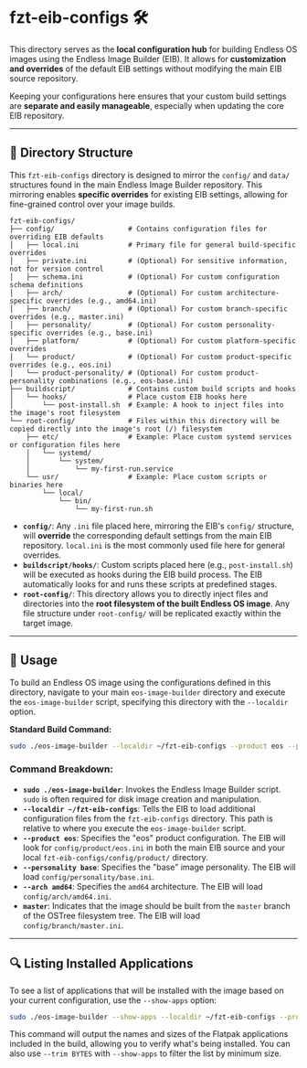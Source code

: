 # fzt-eib-configs 🛠️

This directory serves as the **local configuration hub** for building Endless OS images using the Endless Image Builder (EIB). It allows for **customization and overrides** of the default EIB settings without modifying the main EIB source repository.

Keeping your configurations here ensures that your custom build settings are **separate and easily manageable**, especially when updating the core EIB repository.

-----

## 📂 Directory Structure

This `fzt-eib-configs` directory is designed to mirror the `config/` and `data/` structures found in the main Endless Image Builder repository. This mirroring enables **specific overrides** for existing EIB settings, allowing for fine-grained control over your image builds.

```
fzt-eib-configs/
├── config/                  # Contains configuration files for overriding EIB defaults
│   ├── local.ini            # Primary file for general build-specific overrides
│   ├── private.ini          # (Optional) For sensitive information, not for version control
│   ├── schema.ini           # (Optional) For custom configuration schema definitions
│   ├── arch/                # (Optional) For custom architecture-specific overrides (e.g., amd64.ini)
│   ├── branch/              # (Optional) For custom branch-specific overrides (e.g., master.ini)
│   ├── personality/         # (Optional) For custom personality-specific overrides (e.g., base.ini)
│   ├── platform/            # (Optional) For custom platform-specific overrides
│   └── product/             # (Optional) For custom product-specific overrides (e.g., eos.ini)
│   └── product-personality/ # (Optional) For custom product-personality combinations (e.g., eos-base.ini)
├── buildscript/             # Contains custom build scripts and hooks
│   └── hooks/               # Place custom EIB hooks here
│       └── post-install.sh  # Example: A hook to inject files into the image's root filesystem
└── root-config/             # Files within this directory will be copied directly into the image's root (/) filesystem
    ├── etc/                 # Example: Place custom systemd services or configuration files here
    │   └── systemd/
    │       └── system/
    │           └── my-first-run.service
    └── usr/                 # Example: Place custom scripts or binaries here
        └── local/
            └── bin/
                └── my-first-run.sh
```

  * **`config/`**: Any `.ini` file placed here, mirroring the EIB's `config/` structure, will **override** the corresponding default settings from the main EIB repository. `local.ini` is the most commonly used file here for general overrides.
  * **`buildscript/hooks/`**: Custom scripts placed here (e.g., `post-install.sh`) will be executed as hooks during the EIB build process. The EIB automatically looks for and runs these scripts at predefined stages.
  * **`root-config/`**: This directory allows you to directly inject files and directories into the **root filesystem of the built Endless OS image**. Any file structure under `root-config/` will be replicated exactly within the target image.

-----

## 🚀 Usage

To build an Endless OS image using the configurations defined in this directory, navigate to your main `eos-image-builder` directory and execute the `eos-image-builder` script, specifying this directory with the `--localdir` option.

**Standard Build Command:**

```bash
sudo ./eos-image-builder --localdir ~/fzt-eib-configs --product eos --personality base --arch amd64 master
```

### Command Breakdown:

  * **`sudo ./eos-image-builder`**: Invokes the Endless Image Builder script. `sudo` is often required for disk image creation and manipulation.
  * **`--localdir ~/fzt-eib-configs`**: Tells the EIB to load additional configuration files from the `fzt-eib-configs` directory. This path is relative to where you execute the `eos-image-builder` script.
  * **`--product eos`**: Specifies the "eos" product configuration. The EIB will look for `config/product/eos.ini` in both the main EIB source and your local `fzt-eib-configs/config/product/` directory.
  * **`--personality base`**: Specifies the "base" image personality. The EIB will load `config/personality/base.ini`.
  * **`--arch amd64`**: Specifies the `amd64` architecture. The EIB will load `config/arch/amd64.ini`.
  * **`master`**: Indicates that the image should be built from the `master` branch of the OSTree filesystem tree. The EIB will load `config/branch/master.ini`.

-----

## 🔍 Listing Installed Applications

To see a list of applications that will be installed with the image based on your current configuration, use the `--show-apps` option:

```bash
sudo ./eos-image-builder --show-apps --localdir ~/fzt-eib-configs --product eos --personality base --arch amd64 master
```

This command will output the names and sizes of the Flatpak applications included in the build, allowing you to verify what's being installed. You can also use `--trim BYTES` with `--show-apps` to filter the list by minimum size.
